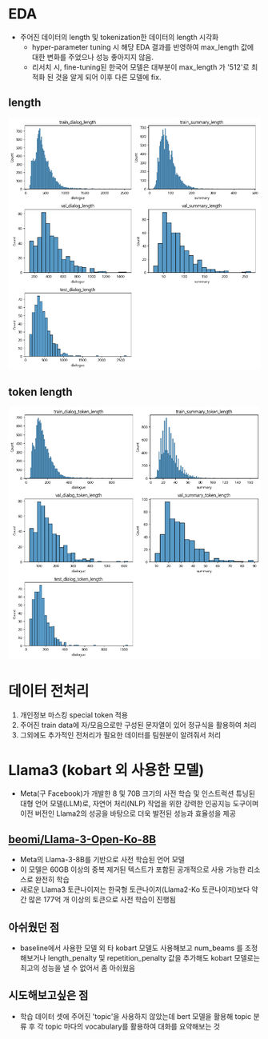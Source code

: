# EDA
- 주어진 데이터의 length 및 tokenization한 데이터의 length 시각화
    - hyper-parameter tuning 시 해당 EDA 결과를 반영하여 max_length 값에 대한 변화를 주었으나 성능 좋아지지 않음.
    - 리서치 시, fine-tuning된 한국어 모델은 대부분이 max_length 가 '512'로 최적화 된 것을 알게 되어 이후 다른 모델에 fix.
## length
![alt text](./img/eda-length.png)
## token length
![alt text](./img/eda-token-length.png)

# 데이터 전처리
1. 개인정보 마스킹 special token 적용
2. 주어진 train data에 자/모음으로만 구성된 문자열이 있어 정규식을 활용하여 처리
3. 그외에도 추가적인 전처리가 필요한 데이터를 팀원분이 알려줘서 처리

# Llama3 (kobart 외 사용한 모델)
- Meta(구 Facebook)가 개발한 8 및 70B 크기의 사전 학습 및 인스트럭션 튜닝된 대형 언어 모델(LLM)로, 자연어 처리(NLP) 작업을 위한 강력한 인공지능 도구이며 이전 버전인 Llama2의 성공을 바탕으로 더욱 발전된 성능과 효율성을 제공

## [beomi/Llama-3-Open-Ko-8B](https://huggingface.co/beomi/Llama-3-Open-Ko-8B)
- Meta의 Llama-3-8B를 기반으로 사전 학습된 언어 모델
- 이 모델은 60GB 이상의 중복 제거된 텍스트가 포함된 공개적으로 사용 가능한 리소스로 완전히 학습
- 새로운 Llama3 토큰나이저는 한국형 토큰나이저(Llama2-Ko 토큰나이저)보다 약간 많은 177억 개 이상의 토큰으로 사전 학습이 진행됨

## 아쉬웠던 점
- baseline에서 사용한 모델 외 타 kobart 모델도 사용해보고 num_beams 를 조정해보거나 length_penalty 및 repetition_penalty 값을 추가해도 kobart 모델로는 최고의 성능을 낼 수 없어서 좀 아쉬웠음

## 시도해보고싶은 점
- 학습 데이터 셋에 주어진 'topic'을 사용하지 않았는데 bert 모델을 활용해 topic 분류 후 각 topic 마다의 vocabulary를 활용하여 대화를 요약해보는 것
